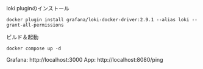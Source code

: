 
loki pluginのインストール
```
docker plugin install grafana/loki-docker-driver:2.9.1 --alias loki --grant-all-permissions
```

ビルド＆起動
```
docker compose up -d
```

Grafana: http://localhost:3000
App: http://localhost:8080/ping

